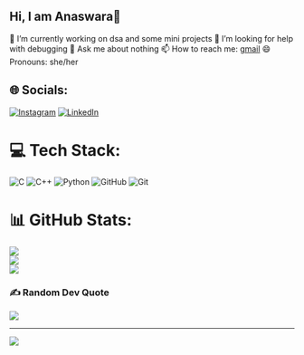 ## Hi, I am Anaswara👋

🔭 I’m currently working on dsa and some mini projects
🤔 I’m looking for help with debugging
💬 Ask me about nothing
📫 How to reach me: [gmail](anaswara2130@gmail.com)
😄 Pronouns: she/her


## 🌐 Socials:
[![Instagram](https://img.shields.io/badge/Instagram-%23E4405F.svg?logo=Instagram&logoColor=white)](https://instagram.com/_.anaswara.r_) [![LinkedIn](https://img.shields.io/badge/LinkedIn-%230077B5.svg?logo=linkedin&logoColor=white)](https://linkedin.com/in/anaswara-r-krishnan) 

# 💻 Tech Stack:
![C](https://img.shields.io/badge/c-%2300599C.svg?style=for-the-badge&logo=c&logoColor=white) ![C++](https://img.shields.io/badge/c++-%2300599C.svg?style=for-the-badge&logo=c%2B%2B&logoColor=white) ![Python](https://img.shields.io/badge/python-3670A0?style=for-the-badge&logo=python&logoColor=ffdd54) ![GitHub](https://img.shields.io/badge/github-%23121011.svg?style=for-the-badge&logo=github&logoColor=white) ![Git](https://img.shields.io/badge/git-%23F05033.svg?style=for-the-badge&logo=git&logoColor=white)
# 📊 GitHub Stats:
![](https://github-readme-stats.vercel.app/api?username=anaswara1000&theme=dark&hide_border=true&include_all_commits=true&count_private=true)<br/>
![](https://github-readme-streak-stats.herokuapp.com/?user=anaswara1000&theme=dark&hide_border=true)<br/>
![](https://github-readme-stats.vercel.app/api/top-langs/?username=anaswara1000&theme=dark&hide_border=true&include_all_commits=true&count_private=true&layout=compact)

### ✍️ Random Dev Quote
![](https://quotes-github-readme.vercel.app/api?type=horizontal&theme=radical)

---
[![](https://visitcount.itsvg.in/api?id=anaswara1000&icon=0&color=0)](https://visitcount.itsvg.in)

<!-- Proudly created with GPRM ( https://gprm.itsvg.in ) -->
